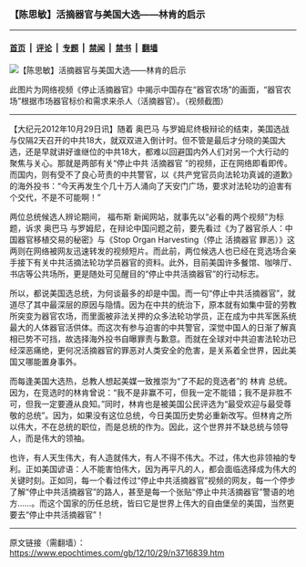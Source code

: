 ### 【陈思敏】活摘器官与美国大选――林肯的启示

---

#### [首页](../../../..?n3716839) &nbsp;|&nbsp; [评论](../../../../../epoch-comment?n3716839) &nbsp;|&nbsp; [专题](../../../../../epoch-special?n3716839) &nbsp;|&nbsp; [禁闻](../../../../../epoch-news?n3716839) &nbsp;|&nbsp; [禁书](../../../../../books?n3716839) &nbsp;|&nbsp; [翻墙](https://github.com/gfw-breaker/nogfw/blob/master/README.md?n3716839)


<div><img alt="【陈思敏】活摘器官与美国大选――林肯的启示" class="attachment-djy_600_400 size-djy_600_400 wp-post-image" src="https://i.epochtimes.com/assets/uploads/2012/10/1210290847061497-600x387.jpg"/>
<div class="caption">
 <p>
  此图片为网络视频《停止活摘器官》中揭示中国存在“器官农场”的画面，“器官农场”根据市场器官标价和需求来杀人（活摘器官）。（视频截图）
 </p>
</div></div><hr/><div class="post_content" id="artbody" itemprop="articleBody">
 <!-- article content begin -->
 <p>
  【大纪元2012年10月29日讯】随着
  <ok href="https://www.epochtimes.com/gb/tag/%E5%A5%A5%E5%B7%B4%E9%A9%AC.html">
   奥巴马
  </ok>
  与罗姆尼终极辩论的结束，美国选战与仅隔2天召开的中共18大，就双双进入倒计时。但不管是最后才分晓的美国大选，还是早就讲好谁继位的中共18大，都难以回避国内外人们对另一个大行动的聚焦与关心。那就是两部有关“停止中共
  <ok href="https://www.epochtimes.com/gb/tag/%E6%B4%BB%E6%91%98%E5%99%A8%E5%AE%98.html">
   活摘器官
  </ok>
  ”的视频，正在网络即看即传。而国内，则有受不了良心苛责的中共警官，以《共产党官员向法轮功真诚的道歉》的海外投书：“今天再发生个几十万人涌向了天安门广场，要求对法轮功的迫害有个交代，不是不可能啊！”
 </p>
 <p>
  两位总统候选人辨论期间，
  <ok href="https://www.epochtimes.com/gb/tag/%E7%A6%8F%E5%B8%83%E6%96%AF.html">
   福布斯
  </ok>
  新闻网站，就事先以“必看的两个视频”为标题，诉求
  <ok href="https://www.epochtimes.com/gb/tag/%E5%A5%A5%E5%B7%B4%E9%A9%AC.html">
   奥巴马
  </ok>
  与罗姆尼，在辩论中国问题之前，要先看过《为了器官杀人：中国器官移植交易的秘密》与《Stop Organ Harvesting（停止
  <ok href="https://www.epochtimes.com/gb/tag/%E6%B4%BB%E6%91%98%E5%99%A8%E5%AE%98.html">
   活摘器官
  </ok>
  罪恶）》这两则在网络被网友迅速转发的视频短片。而此前，两位候选人也已经在竞选场合亲手接下有关中共活摘法轮功学员器官的资料。此外，目前美国许多餐馆、咖啡厅、书店等公共场所，更是随处可见醒目的“停止中共活摘器官”的行动标志。
 </p>
 <p>
  所以，都说美国选总统，为何谈最多的却是中国。而一句“停止中共活摘器官”，就道尽了其中最深层的原因与隐情。因为在中共的统治下，原本就有如集中营的劳教所突变为器官农场，而里面被非法关押的众多法轮功学员，正在成为中共军医系统最大的人体器官活供体。而这次有参与迫害的中共警官，深觉中国人的日渐了解真相已势不可挡，故选择海外投书自曝罪责与歉意。而就在全球对中共迫害法轮功已经深恶痛绝，更何况活摘器官的罪恶对人类安全的危害，是关系着全世界，因此美国又哪能置身事外。
 </p>
 <p>
  而每逢美国大选热，总教人想起美媒一致推崇为“了不起的竞选者”的
  <ok href="https://www.epochtimes.com/gb/tag/%E6%9E%97%E8%82%AF.html">
   林肯
  </ok>
  总统。因为，在竞选时的林肯曾说：“我不是非赢不可，但我一定不能错；我不是非胜不可，但我一定要遵从良知。”同时，林肯也是被美国公民评选为“最受欢迎与最受尊敬的总统”。因为，如果没有这位总统，今日美国历史势必重新改写。但林肯之所以伟大，不在总统的职位，而是总统的作为。因此，这个世界并不缺总统与领导人，而是伟大的领袖。
 </p>
 <p>
  也许，有人天生伟大，有人造就伟大，有人不得不伟大。不过，伟大也非领袖的专利。正如美国谚语：人不能害怕伟大，因为再平凡的人，都会面临选择成为伟大的关键时刻。正如同，每一个看过传过“停止中共活摘器官”视频的网友，每一个停步了解“停止中共活摘器官”的路人，甚至是每一个张贴“停止中共活摘器官”警语的地方……。而这个国家的历任总统，皆曰它是世界上伟大的自由堡垒的美国，当然更要去“停止中共活摘器官”！
 </p>
 <!-- article content end -->
 <div id="below_article_ad">
 </div>
</div>


---

原文链接（需翻墙）：https://www.epochtimes.com/gb/12/10/29/n3716839.htm